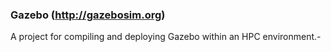 ### Gazebo (http://gazebosim.org)

A project for compiling and deploying Gazebo within an HPC environment.-
